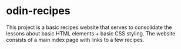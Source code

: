 # odin-recipes

This project is a basic recipes website that serves to consolidate the lessons about basic HTML elements + basic CSS styling. The website consists of a main index page with links to a few recipes.